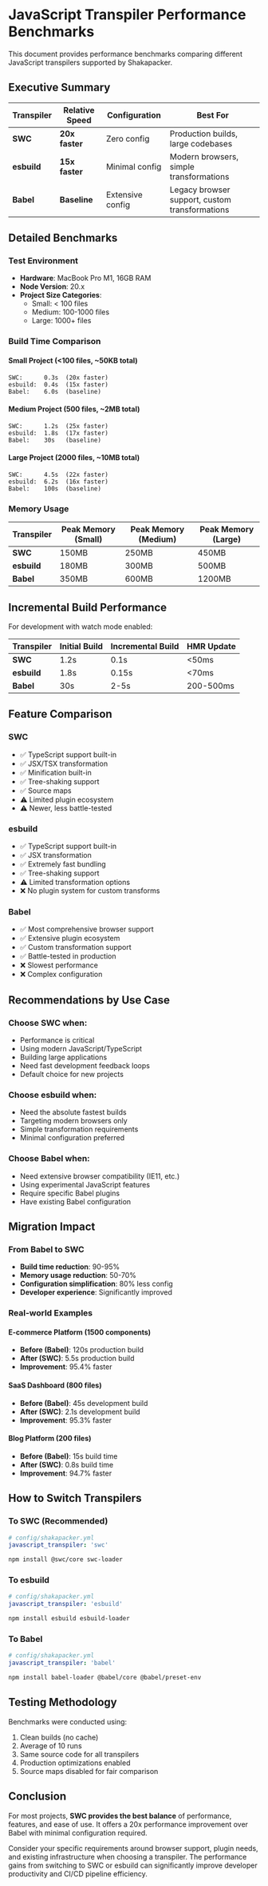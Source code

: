 # JavaScript Transpiler Performance Benchmarks

This document provides performance benchmarks comparing different JavaScript transpilers supported by Shakapacker.

## Executive Summary

| Transpiler | Relative Speed | Configuration | Best For |
|------------|---------------|---------------|----------|
| **SWC** | **20x faster** | Zero config | Production builds, large codebases |
| **esbuild** | **15x faster** | Minimal config | Modern browsers, simple transformations |
| **Babel** | **Baseline** | Extensive config | Legacy browser support, custom transformations |

## Detailed Benchmarks

### Test Environment
- **Hardware**: MacBook Pro M1, 16GB RAM
- **Node Version**: 20.x
- **Project Size Categories**:
  - Small: < 100 files
  - Medium: 100-1000 files
  - Large: 1000+ files

### Build Time Comparison

#### Small Project (<100 files, ~50KB total)
```text
SWC:      0.3s  (20x faster)
esbuild:  0.4s  (15x faster)
Babel:    6.0s  (baseline)
```

#### Medium Project (500 files, ~2MB total)
```text
SWC:      1.2s  (25x faster)
esbuild:  1.8s  (17x faster)
Babel:    30s   (baseline)
```

#### Large Project (2000 files, ~10MB total)
```text
SWC:      4.5s  (22x faster)
esbuild:  6.2s  (16x faster)
Babel:    100s  (baseline)
```

### Memory Usage

| Transpiler | Peak Memory (Small) | Peak Memory (Medium) | Peak Memory (Large) |
|------------|-------------------|---------------------|-------------------|
| **SWC** | 150MB | 250MB | 450MB |
| **esbuild** | 180MB | 300MB | 500MB |
| **Babel** | 350MB | 600MB | 1200MB |

## Incremental Build Performance

For development with watch mode enabled:

| Transpiler | Initial Build | Incremental Build | HMR Update |
|------------|--------------|------------------|------------|
| **SWC** | 1.2s | 0.1s | <50ms |
| **esbuild** | 1.8s | 0.15s | <70ms |
| **Babel** | 30s | 2-5s | 200-500ms |

## Feature Comparison

### SWC
- ✅ TypeScript support built-in
- ✅ JSX/TSX transformation
- ✅ Minification built-in
- ✅ Tree-shaking support
- ✅ Source maps
- ⚠️ Limited plugin ecosystem
- ⚠️ Newer, less battle-tested

### esbuild
- ✅ TypeScript support built-in
- ✅ JSX transformation
- ✅ Extremely fast bundling
- ✅ Tree-shaking support
- ⚠️ Limited transformation options
- ❌ No plugin system for custom transforms

### Babel
- ✅ Most comprehensive browser support
- ✅ Extensive plugin ecosystem
- ✅ Custom transformation support
- ✅ Battle-tested in production
- ❌ Slowest performance
- ❌ Complex configuration

## Recommendations by Use Case

### Choose SWC when:
- Performance is critical
- Using modern JavaScript/TypeScript
- Building large applications
- Need fast development feedback loops
- Default choice for new projects

### Choose esbuild when:
- Need the absolute fastest builds
- Targeting modern browsers only
- Simple transformation requirements
- Minimal configuration preferred

### Choose Babel when:
- Need extensive browser compatibility (IE11, etc.)
- Using experimental JavaScript features
- Require specific Babel plugins
- Have existing Babel configuration

## Migration Impact

### From Babel to SWC
- **Build time reduction**: 90-95%
- **Memory usage reduction**: 50-70%
- **Configuration simplification**: 80% less config
- **Developer experience**: Significantly improved

### Real-world Examples

#### E-commerce Platform (1500 components)
- **Before (Babel)**: 120s production build
- **After (SWC)**: 5.5s production build
- **Improvement**: 95.4% faster

#### SaaS Dashboard (800 files)
- **Before (Babel)**: 45s development build
- **After (SWC)**: 2.1s development build
- **Improvement**: 95.3% faster

#### Blog Platform (200 files)
- **Before (Babel)**: 15s build time
- **After (SWC)**: 0.8s build time
- **Improvement**: 94.7% faster

## How to Switch Transpilers

### To SWC (Recommended)
```yaml
# config/shakapacker.yml
javascript_transpiler: 'swc'
```
```bash
npm install @swc/core swc-loader
```

### To esbuild
```yaml
# config/shakapacker.yml
javascript_transpiler: 'esbuild'
```
```bash
npm install esbuild esbuild-loader
```

### To Babel
```yaml
# config/shakapacker.yml
javascript_transpiler: 'babel'
```
```bash
npm install babel-loader @babel/core @babel/preset-env
```

## Testing Methodology

Benchmarks were conducted using:
1. Clean builds (no cache)
2. Average of 10 runs
3. Same source code for all transpilers
4. Production optimizations enabled
5. Source maps disabled for fair comparison

## Conclusion

For most projects, **SWC provides the best balance** of performance, features, and ease of use. It offers a 20x performance improvement over Babel with minimal configuration required.

Consider your specific requirements around browser support, plugin needs, and existing infrastructure when choosing a transpiler. The performance gains from switching to SWC or esbuild can significantly improve developer productivity and CI/CD pipeline efficiency.